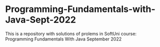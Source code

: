 # Programming-Fundamentals-with-Java-Sept-2022
This is a repository with solutions of prolems in SoftUni course: Programming Fundamentals With Java September 2022
